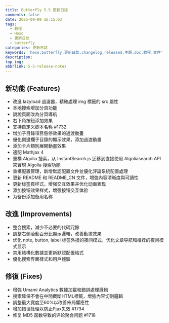 ```yaml
---
title: Butterfly 5.5 更新日誌
comments: false
date: 2025-09-09 16:15:03
tags:
  - 教程
  - Hexo
  - 更新日誌
  - butterfly
categories: 更新日誌
keywords: 'hexo,butterfly,更新日誌,changelog,released,主題,doc,教程,文件'
description:
top_img:
abbrlink: 5-5-release-notes
---
```


## 新功能 (Features)

- 改進 lazyload 過濾器，精確處理 img 標籤的 src 屬性
- 本地搜索增加分頁功能
- 說說頁面改為分頁導航
- 右下角按鈕添加效果
- 支持自定义脚本名称 #1732
- 增加子目錄項目懸停效果的過渡動畫
- 優化側邊欄子目錄的顯示效果，添加過渡動畫
- 添加卡片類別展開動畫效果
- 適配 Mathjax 4
- 重構 Algolia 搜索，从 InstantSearch.js 迁移到直接使用 Algoliasearch API 來實現 Algolia 搜索功能
- 重構配置管理，新增默認配置文件並優化評論系統配置處理
- 更新 README 和 README_CN 文件，增強內容清晰度與可讀性
- 更新标签頁样式，增强交互效果并优化动画表现
- 添加按钮效果样式，增强按钮交互体验
- 为备份添加备用名称

## 改進 (Improvements)

- 整合搜索，減少不必要的代碼冗餘
- 調整右側滾動百分比顯示邏輯，改善動畫效果
- 优化 note, button, label 标签外挂的夜间模式，优化文章导航和推荐的夜间模式显示
- 禁用結構化數據並更新默認配置格式
- 優化搜索界面樣式和用戶體驗

## 修復 (Fixes)

- 增強 Umami Analytics 數據加載和錯誤處理邏輯
- 搜索確保不會在中間截斷HTML標籤，增強內容切割邏輯
- 調整最大寬度至60%以改善佈局響應性
- 增加错误处理以防止Pjax失效 #1734
- 修复 MD5 函数导致的评论聚合问题 #1718

